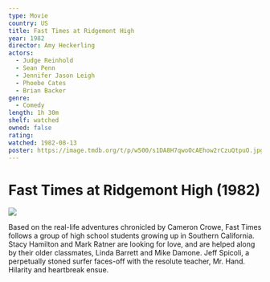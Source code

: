 ```yaml
---
type: Movie
country: US
title: Fast Times at Ridgemont High
year: 1982
director: Amy Heckerling
actors:
  - Judge Reinhold
  - Sean Penn
  - Jennifer Jason Leigh
  - Phoebe Cates
  - Brian Backer
genre:
  - Comedy
length: 1h 30m
shelf: watched
owned: false
rating:
watched: 1982-08-13
poster: https://image.tmdb.org/t/p/w500/s1DA8H7qwoOcAEhow2rCzuQtpuO.jpg
---
```


# Fast Times at Ridgemont High (1982)

![](https://image.tmdb.org/t/p/w500/s1DA8H7qwoOcAEhow2rCzuQtpuO.jpg)

Based on the real-life adventures chronicled by Cameron Crowe, Fast Times follows a group of high school students growing up in Southern California. Stacy Hamilton and Mark Ratner are looking for love, and are helped along by their older classmates, Linda Barrett and Mike Damone. Jeff Spicoli, a perpetually stoned surfer faces-off with the resolute teacher, Mr. Hand. Hilarity and heartbreak ensue.